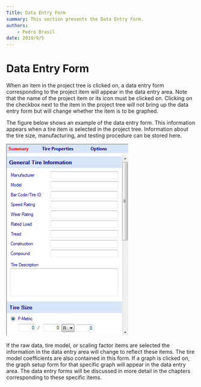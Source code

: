 ```yaml
---
Title: Data Entry Form
summary: This section presents the Data Entry Form.
authors:
    - Pedro Brasil   
date: 2019/9/5
---
```


# Data Entry Form

When an item in the project tree is clicked on, a data entry form corresponding to the project item will appear in the data entry area. Note that the name of the project item or its icon must be clicked on. Clicking on the checkbox next to the item in the project tree will not bring up the data entry form but will change whether the item is to be graphed.

The figure below shows an example of the data entry form. This information appears when a tire item is selected in the project tree. Information about the tire size, manufacturing, and testing procedure can be stored here.

![Tire Item Data Entry Form](../img/2_Screen_Layout/2_B_tire_item_data_entry_form.png)

If the raw data, tire model, or scaling factor items are selected the information in the data entry area will change to reflect these items. The tire model coefficients are also contained in this form. If a graph is clicked on, the graph setup form for that specific graph will appear in the data entry area. The data entry forms will be discussed in more detail in the chapters corresponding to these specific items.
